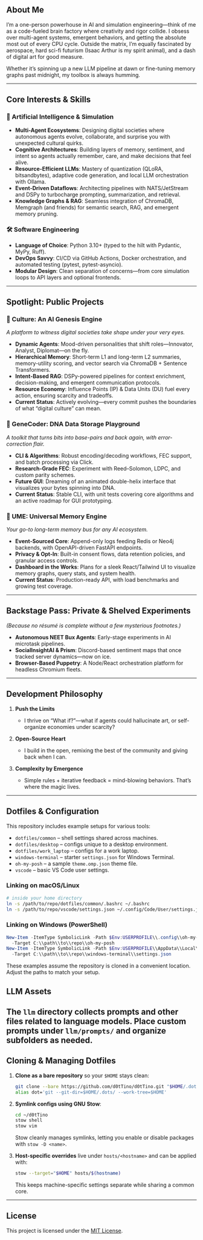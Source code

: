 ## About Me

I’m a one-person powerhouse in AI and simulation engineering—think of me as a code-fueled brain factory where creativity and rigor collide. I obsess over multi-agent systems, emergent behaviors, and getting the absolute most out of every CPU cycle. Outside the matrix, I’m equally fascinated by aerospace, hard sci-fi futurism (Isaac Arthur is my spirit animal), and a dash of digital art for good measure.

Whether it’s spinning up a new LLM pipeline at dawn or fine-tuning memory graphs past midnight, my toolbox is always humming.

---

## Core Interests & Skills

### 🔬 Artificial Intelligence & Simulation

* **Multi-Agent Ecosystems**: Designing digital societies where autonomous agents evolve, collaborate, and surprise you with unexpected cultural quirks.
* **Cognitive Architectures**: Building layers of memory, sentiment, and intent so agents actually remember, care, and make decisions that feel alive.
* **Resource-Efficient LLMs**: Mastery of quantization (QLoRA, bitsandbytes), adaptive code generation, and local LLM orchestration with Ollama.
* **Event-Driven Dataflows**: Architecting pipelines with NATS/JetStream and DSPy to turbocharge prompting, summarization, and retrieval.
* **Knowledge Graphs & RAG**: Seamless integration of ChromaDB, Memgraph (and friends) for semantic search, RAG, and emergent memory pruning.

### 🛠 Software Engineering

* **Language of Choice**: Python 3.10+ (typed to the hilt with Pydantic, MyPy, Ruff).
* **DevOps Savvy**: CI/CD via GitHub Actions, Docker orchestration, and automated testing (pytest, pytest-asyncio).
* **Modular Design**: Clean separation of concerns—from core simulation loops to API layers and optional frontends.

---

## Spotlight: Public Projects

### 🚀 Culture: An AI Genesis Engine

*A platform to witness digital societies take shape under your very eyes.*

* **Dynamic Agents**: Mood-driven personalities that shift roles—Innovator, Analyst, Diplomat—on the fly.
* **Hierarchical Memory**: Short-term L1 and long-term L2 summaries, memory-utility scoring, and vector search via ChromaDB + Sentence Transformers.
* **Intent-Based RAG**: DSPy-powered pipelines for context enrichment, decision-making, and emergent communication protocols.
* **Resource Economy**: Influence Points (IP) & Data Units (DU) fuel every action, ensuring scarcity and tradeoffs.
* **Current Status**: Actively evolving—every commit pushes the boundaries of what “digital culture” can mean.

### 🧬 GeneCoder: DNA Data Storage Playground

*A toolkit that turns bits into base-pairs and back again, with error-correction flair.*

* **CLI & Algorithms**: Robust encoding/decoding workflows, FEC support, and batch processing via Click.
* **Research-Grade FEC**: Experiment with Reed–Solomon, LDPC, and custom parity schemes.
* **Future GUI**: Dreaming of an animated double-helix interface that visualizes your bytes spinning into DNA.
* **Current Status**: Stable CLI, with unit tests covering core algorithms and an active roadmap for GUI prototyping.

### 🧠 UME: Universal Memory Engine

*Your go-to long-term memory bus for any AI ecosystem.*

* **Event-Sourced Core**: Append-only logs feeding Redis or Neo4j backends, with OpenAPI-driven FastAPI endpoints.
* **Privacy & Opt-In**: Built-in consent flows, data retention policies, and granular access controls.
* **Dashboard in the Works**: Plans for a sleek React/Tailwind UI to visualize memory graphs, query stats, and system health.
* **Current Status**: Production-ready API, with load benchmarks and growing test coverage.

---

## Backstage Pass: Private & Shelved Experiments

*(Because no résumé is complete without a few mysterious footnotes.)*

* **Autonomous NEET Bux Agents**: Early-stage experiments in AI microtask pipelines.
* **SocialInsightAI & Prism**: Discord-based sentiment maps that once tracked server dynamics—now on ice.
* **Browser-Based Puppetry**: A Node/React orchestration platform for headless Chromium fleets.

---

## Development Philosophy

1. **Push the Limits**

   * I thrive on “What if?”—what if agents could hallucinate art, or self-organize economies under scarcity?
2. **Open-Source Heart**

   * I build in the open, remixing the best of the community and giving back when I can.
3. **Complexity by Emergence**

   * Simple rules + iterative feedback = mind-blowing behaviors. That’s where the magic lives.

---

## Dotfiles & Configuration

This repository includes example setups for various tools:

- `dotfiles/common` – shell settings shared across machines.
- `dotfiles/desktop` – configs unique to a desktop environment.
- `dotfiles/work_laptop` – configs for a work laptop.
- `windows-terminal` – starter `settings.json` for Windows Terminal.
- `oh-my-posh` – a sample `theme.omp.json` theme file.
- `vscode` – basic VS Code user settings.

### Linking on macOS/Linux

```bash
# inside your home directory
ln -s /path/to/repo/dotfiles/common/.bashrc ~/.bashrc
ln -s /path/to/repo/vscode/settings.json ~/.config/Code/User/settings.json
```

### Linking on Windows (PowerShell)

```powershell
New-Item -ItemType SymbolicLink -Path $Env:USERPROFILE\\.config\\oh-my-posh \
  -Target C:\\path\\to\\repo\\oh-my-posh
New-Item -ItemType SymbolicLink -Path $Env:USERPROFILE\\AppData\\Local\\Packages\\Microsoft.WindowsTerminal_8wekyb3d8bbwe\\LocalState\\settings.json \
  -Target C:\\path\\to\\repo\\windows-terminal\\settings.json
```

These examples assume the repository is cloned in a convenient location. Adjust the paths to match your setup.


## LLM Assets

The `llm` directory collects prompts and other files related to language models.
Place custom prompts under `llm/prompts/` and organize subfolders as needed.
---

## Cloning & Managing Dotfiles

1. **Clone as a bare repository** so your `$HOME` stays clean:

   ```bash
   git clone --bare https://github.com/d0tTino/d0tTino.git "$HOME/.dots"
   alias dot='git --git-dir=$HOME/.dots/ --work-tree=$HOME'
   ```

2. **Symlink configs using GNU Stow**:

   ```bash
   cd ~/d0tTino
   stow shell
   stow vim
   ```

   Stow cleanly manages symlinks, letting you enable or disable packages with `stow -D <name>`.

3. **Host-specific overrides** live under `hosts/<hostname>` and can be applied with:

   ```bash
   stow --target="$HOME" hosts/$(hostname)
   ```

   This keeps machine-specific settings separate while sharing a common core.
   
---

## License

This project is licensed under the [MIT License](LICENSE).
